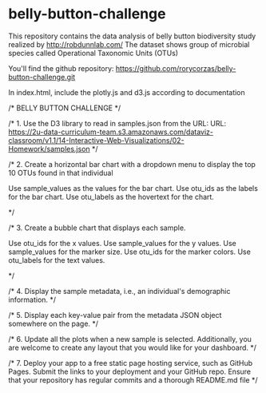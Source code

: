 # belly-button-challenge
This repository contains the data analysis of belly button biodiversity study realized by http://robdunnlab.com/ The dataset shows group of microbial species called Operational Taxonomic Units (OTUs)

You'll find the github repository: https://github.com/rorycorzas/belly-button-challenge.git

In index.html, include the plotly.js and d3.js according to documentation

<script src="https://cdn.plot.ly/plotly-latest.min.js"></script>
<script src="https://d3js.org/d3.v5.min.js"></script>


/* BELLY BUTTON CHALLENGE */

/* 1. Use the D3 library to read in samples.json from the URL:
URL: https://2u-data-curriculum-team.s3.amazonaws.com/dataviz-classroom/v1.1/14-Interactive-Web-Visualizations/02-Homework/samples.json 
*/

/* 2. Create a horizontal bar chart with a dropdown menu to display the top 10 OTUs found in that individual

Use sample_values as the values for the bar chart.
Use otu_ids as the labels for the bar chart.
Use otu_labels as the hovertext for the chart.

*/


/* 3. Create a bubble chart that displays each sample.

Use otu_ids for the x values.
Use sample_values for the y values.
Use sample_values for the marker size.
Use otu_ids for the marker colors.
Use otu_labels for the text values.

*/

/* 4. Display the sample metadata, i.e., an individual's demographic information. */

/* 5. Display each key-value pair from the metadata JSON object somewhere on the page. */

/* 6. Update all the plots when a new sample is selected. Additionally, you are welcome to create any layout that you would like for your dashboard. */

/* 7. Deploy your app to a free static page hosting service, such as GitHub Pages. Submit the links to your deployment and your GitHub repo. Ensure that your repository has regular commits and a thorough README.md file */